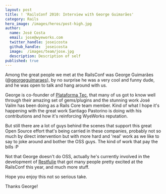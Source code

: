 ```yaml
---
layout: post
title: ! 'RailsConf 2010: Interview with George Guimarães'
category: Rails
hero_image: /images/heros/post-high.jpg
author:
  name: José Costa
  email: jose@wyeworks.com
  twitter_handle: joseicosta
  github_handle:  joseicosta
  image:  /images/team/jose.jpg
  description: Description of self
published: true
---
```

Among the great people we met at the RailsConf was George Guimarães ([@georgeguimaraes](http://twitter.com/georgeguimaraes)), by no surprise he was a very cool and funny dude, and he was open to talk and hang around with us.

George is co-founder of [Plataforma Tec](http://plataformatec.com.br/), that many of us got to know well through their amazing set of gems/plugins and the stunning work José Vailm has been doing as a Rails Core team member. Kind of what I hope it's happening with the great work Santiago Pastorino is doing with his contributions and how it's reinforcing WyeWorks reputation.

<!--more-->

But still there are a lot of guys behind the scenes that support this great Open Source effort that's being carried in these companies, probably not so much by direct intervention but with more hard and 'real' work as we like to say to joke around and bother the OSS guys. The kind of work that pay the bills :P

Not that George doesn't do OSS, actually he's currently involved in the development of [Restfulie](http://github.com/caelum/restfulie) that got many people pretty excited at the RailsConf this year, and much more stuff.

Hope you enjoy this not so serious take.

Thanks George!

<object width="640" height="385"><param name="movie" value="http://www.youtube.com/v/5VCGPPmW4dM&amp;hl=en_US&amp;fs=1?rel=0"></param><param name="allowFullScreen" value="true"></param><param name="allowscriptaccess" value="always"></param><embed src="http://www.youtube.com/v/5VCGPPmW4dM&amp;hl=en_US&amp;fs=1?rel=0" type="application/x-shockwave-flash" allowscriptaccess="always" allowfullscreen="true" width="640" height="385"></embed></object>

